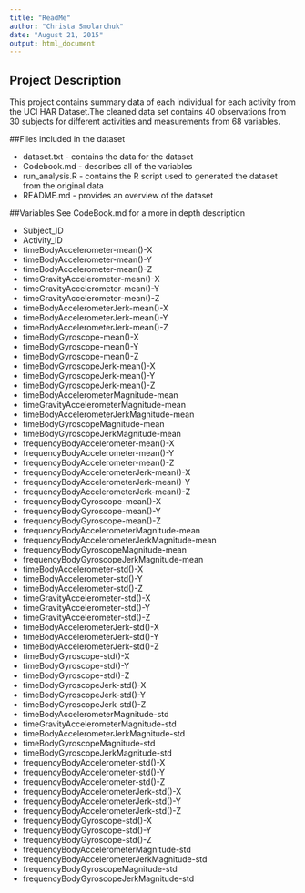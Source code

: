 ```yaml
---
title: "ReadMe"
author: "Christa Smolarchuk"
date: "August 21, 2015"
output: html_document
---
```

## Project Description
This project contains summary data of each individual for each activity from the UCI HAR Dataset.The cleaned data set contains 40 observations from 30 subjects for different activities and measurements from 68 variables.

##Files included in the dataset
 * dataset.txt - contains the data for the dataset
 * Codebook.md - describes all of the variables
 * run_analysis.R - contains the R script used to generated the dataset from the original data
 * README.md - provides an overview of the dataset

##Variables
See CodeBook.md for a more in depth description

 * Subject_ID
 * Activity_ID
 * timeBodyAccelerometer-mean()-X    
 * timeBodyAccelerometer-mean()-Y            
 * timeBodyAccelerometer-mean()-Z      
 * timeGravityAccelerometer-mean()-X    
 * timeGravityAccelerometer-mean()-Y     
 * timeGravityAccelerometer-mean()-Z     
 * timeBodyAccelerometerJerk-mean()-X         
 * timeBodyAccelerometerJerk-mean()-Y    
 * timeBodyAccelerometerJerk-mean()-Z   
 * timeBodyGyroscope-mean()-X
 * timeBodyGyroscope-mean()-Y             
 * timeBodyGyroscope-mean()-Z      
 * timeBodyGyroscopeJerk-mean()-X   
 * timeBodyGyroscopeJerk-mean()-Y         
 * timeBodyGyroscopeJerk-mean()-Z 
 * timeBodyAccelerometerMagnitude-mean    
 * timeGravityAccelerometerMagnitude-mean
 * timeBodyAccelerometerJerkMagnitude-mean     
 * timeBodyGyroscopeMagnitude-mean     
 * timeBodyGyroscopeJerkMagnitude-mean  
 * frequencyBodyAccelerometer-mean()-X 
 * frequencyBodyAccelerometer-mean()-Y 
 * frequencyBodyAccelerometer-mean()-Z    
 * frequencyBodyAccelerometerJerk-mean()-X 
 * frequencyBodyAccelerometerJerk-mean()-Y 
 * frequencyBodyAccelerometerJerk-mean()-Z 
 * frequencyBodyGyroscope-mean()-X 
 * frequencyBodyGyroscope-mean()-Y 
 * frequencyBodyGyroscope-mean()-Z  
 * frequencyBodyAccelerometerMagnitude-mean
 * frequencyBodyAccelerometerJerkMagnitude-mean
 * frequencyBodyGyroscopeMagnitude-mean
 * frequencyBodyGyroscopeJerkMagnitude-mean
 * timeBodyAccelerometer-std()-X  
 * timeBodyAccelerometer-std()-Y 
 * timeBodyAccelerometer-std()-Z 
 * timeGravityAccelerometer-std()-X   
 * timeGravityAccelerometer-std()-Y
 * timeGravityAccelerometer-std()-Z   
 * timeBodyAccelerometerJerk-std()-X
 * timeBodyAccelerometerJerk-std()-Y
 * timeBodyAccelerometerJerk-std()-Z
 * timeBodyGyroscope-std()-X
 * timeBodyGyroscope-std()-Y      
 * timeBodyGyroscope-std()-Z   
 * timeBodyGyroscopeJerk-std()-X 
 * timeBodyGyroscopeJerk-std()-Y
 * timeBodyGyroscopeJerk-std()-Z
 * timeBodyAccelerometerMagnitude-std
 * timeGravityAccelerometerMagnitude-std
 * timeBodyAccelerometerJerkMagnitude-std
 * timeBodyGyroscopeMagnitude-std
 * timeBodyGyroscopeJerkMagnitude-std
 * frequencyBodyAccelerometer-std()-X
 * frequencyBodyAccelerometer-std()-Y
 * frequencyBodyAccelerometer-std()-Z
 * frequencyBodyAccelerometerJerk-std()-X
 * frequencyBodyAccelerometerJerk-std()-Y
 * frequencyBodyAccelerometerJerk-std()-Z
 * frequencyBodyGyroscope-std()-X
 * frequencyBodyGyroscope-std()-Y
 * frequencyBodyGyroscope-std()-Z
 * frequencyBodyAccelerometerMagnitude-std
 * frequencyBodyAccelerometerJerkMagnitude-std
 * frequencyBodyGyroscopeMagnitude-std        
 * frequencyBodyGyroscopeJerkMagnitude-std  

